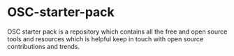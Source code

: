 # OSC-starter-pack
OSC starter pack is a repository which contains all the free and open source tools and resources which is helpful keep in touch with open source contributions and trends.
